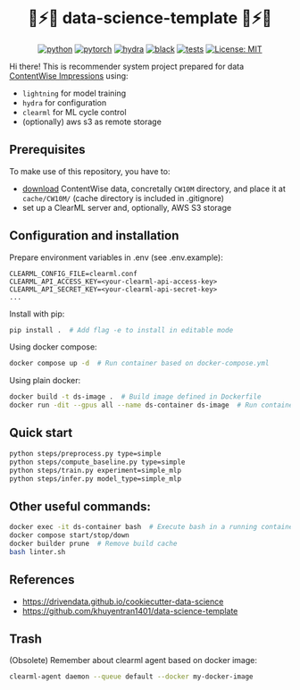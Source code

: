 <div align="center">

# 🚀⚡🔥 data-science-template 🚀⚡🔥

[![python](https://img.shields.io/badge/-Python_3.10-blue?logo=python&logoColor=white)](https://github.com/pre-commit/pre-commit)
[![pytorch](https://img.shields.io/badge/PyTorch-ee4c2c?logo=pytorch&logoColor=white)](https://pytorch.org)
[![hydra](https://img.shields.io/badge/Config-Hydra-89b8cd)](https://hydra.cc)
[![black](https://img.shields.io/badge/Code%20Style-Black-black.svg?labelColor=gray)](https://black.readthedocs.io)
[![tests](https://github.com/krystianfranus/data-science-template/actions/workflows/workflow.yaml/badge.svg)](https://github.com/krystianfranus/data-science-template/actions/workflows/workflow.yaml)
[![License: MIT](https://img.shields.io/badge/License-MIT-yellow.svg)](https://opensource.org/licenses/MIT)

</div>

Hi there! This is recommender system project prepared for data [ContentWise Impressions](https://github.com/ContentWise/contentwise-impressions) using:
- `lightning` for model training
- `hydra` for configuration
- `clearml` for ML cycle control
- (optionally) aws s3 as remote storage

## Prerequisites

To make use of this repository, you have to:
- [download](https://github.com/ContentWise/contentwise-impressions) ContentWise data, concretally `CW10M` directory, and place it at `cache/CW10M/` (cache directory is included in .gitignore)
- set up a ClearML server and, optionally, AWS S3 storage

## Configuration and installation

Prepare environment variables in .env (see .env.example):
```
CLEARML_CONFIG_FILE=clearml.conf
CLEARML_API_ACCESS_KEY=<your-clearml-api-access-key>
CLEARML_API_SECRET_KEY=<your-clearml-api-secret-key>
...
```

Install with pip:
```bash
pip install .  # Add flag -e to install in editable mode
```

Using docker compose:
```bash
docker compose up -d  # Run container based on docker-compose.yml
```

Using plain docker:
```bash
docker build -t ds-image .  # Build image defined in Dockerfile 
docker run -dit --gpus all --name ds-container ds-image  # Run container based on that image
```

## Quick start

```bash
python steps/preprocess.py type=simple
python steps/compute_baseline.py type=simple
python steps/train.py experiment=simple_mlp
python steps/infer.py model_type=simple_mlp
```

## Other useful commands:

```bash
docker exec -it ds-container bash  # Execute bash in a running container
docker compose start/stop/down
docker builder prune  # Remove build cache
bash linter.sh
```

## References

* https://drivendata.github.io/cookiecutter-data-science
* https://github.com/khuyentran1401/data-science-template

## Trash
(Obsolete) Remember about clearml agent based on docker image:

```bash
clearml-agent daemon --queue default --docker my-docker-image
```
